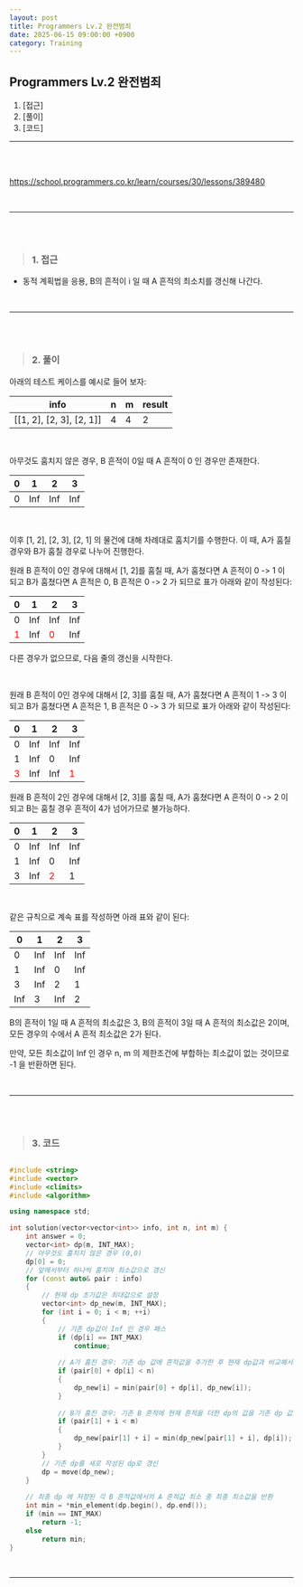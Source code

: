```yaml
---
layout: post
title: Programmers Lv.2 완전범죄
date: 2025-06-15 09:00:00 +0900
category: Training
---
```


## Programmers Lv.2 완전범죄

1. [접근]
2. [풀이]
3. [코드]


---

<br><br>

https://school.programmers.co.kr/learn/courses/30/lessons/389480

<br>

---

<br><br>

>### 1. 접근

- 동적 계획법을 응용, B의 흔적이 i 일 때 A 흔적의 최소치를 갱신해 나간다.

<br>

---

<br><br>

>### 2. 풀이

아래의 테스트 케이스를 예시로 들어 보자:

|info                       |n      |m      |result |
|---                        |---    |---    |---    |
|[[1, 2], [2, 3], [2, 1]]   |4      |4      |2      |

<br>

아무것도 훔치지 않은 경우, B 흔적이 0일 때 A 흔적이 0 인 경우만 존재한다.

|0  |1  |2  |3  |
|---|---|---|---|
|0  |Inf|Inf|Inf|

<br>

이후 [1, 2], [2, 3], [2, 1] 의 물건에 대해 차례대로 훔치기를 수행한다.
이 때, A가 훔칠 경우와 B가 훔칠 경우로 나누어 진행한다.

원래 B 흔적이 0인 경우에 대해서 [1, 2]를 훔칠 때, A가 훔쳤다면 A 흔적이 0 -> 1 이 되고 B가 훔쳤다면 A 흔적은 0, B 흔적은 0 -> 2 가 되므로 표가 아래와 같이 작성된다:

|0                                  |1  |2                                  |3  |
|---                                |---|---                                |---|
|0                                  |Inf|Inf                                |Inf|
|<span style="color:red"> 1 </span> |Inf|<span style="color:red"> 0 </span> |Inf|

다른 경우가 없으므로, 다음 줄의 갱신을 시작한다.

<br>

원래 B 흔적이 0인 경우에 대해서 [2, 3]를 훔칠 때, A가 훔쳤다면 A 흔적이 1 -> 3 이 되고 B가 훔쳤다면 A 흔적은 1, B 흔적은 0 -> 3 가 되므로 표가 아래와 같이 작성된다:

|0                                  |1  |2  |3                                  |
|---                                |---|---|---                                |
|0                                  |Inf|Inf|Inf                                |
|1                                  |Inf|0  |Inf                                |
|<span style="color:red"> 3 </span> |Inf|Inf|<span style="color:red"> 1 </span> |

원래 B 흔적이 2인 경우에 대해서 [2, 3]를 훔칠 때, A가 훔쳤다면 A 흔적이 0 -> 2 이 되고 B는 훔칠 경우 흔적이 4가 넘어가므로 불가능하다.

|0  |1  |2                                  |3  |
|---|---|---                                |---|
|0  |Inf|Inf                                |Inf|
|1  |Inf|0                                  |Inf|
|3  |Inf|<span style="color:red"> 2 </span> |1  |

<br>

같은 규칙으로 계속 표를 작성하면 아래 표와 같이 된다:

|0  |1  |2  |3  |
|---|---|---|---|
|0  |Inf|Inf|Inf|
|1  |Inf|0  |Inf|
|3  |Inf|2  |1  |
|Inf|3  |Inf|2  |

B의 흔적이 1일 때 A 흔적의 최소값은 3, B의 흔적이 3일 때 A 흔적의 최소값은 2이며, 모든 경우의 수에서 A 흔적 최소값은 2가 된다.

만약, 모든 최소값이 Inf 인 경우 n, m 의 제한조건에 부합하는 최소값이 없는 것이므로 -1 을 반환하면 된다.


<br>

---

<br><br>

>### 3. 코드

```cpp

#include <string>
#include <vector>
#include <climits>
#include <algorithm>

using namespace std;

int solution(vector<vector<int>> info, int n, int m) {
    int answer = 0;
    vector<int> dp(m, INT_MAX);
    // 아무것도 훔치지 않은 경우 (0,0)
    dp[0] = 0;
    // 앞에서부터 하나씩 훔치며 최소값으로 갱신
    for (const auto& pair : info)
    {
        // 현재 dp 초기값은 최대값으로 설정
        vector<int> dp_new(m, INT_MAX);
        for (int i = 0; i < m; ++i)
        {
            // 기존 dp값이 Inf 인 경우 패스
            if (dp[i] == INT_MAX)
                continue;
            
            // A가 훔친 경우: 기존 dp 값에 흔적값을 추가한 후 현재 dp값과 비교해서 갱신
            if (pair[0] + dp[i] < n)
            {
                dp_new[i] = min(pair[0] + dp[i], dp_new[i]);
            }
            
            // B가 훔친 경우: 기존 B 흔적에 현재 흔적을 더한 dp의 값을 기존 dp 값으로 비교 후 갱신
            if (pair[1] + i < m)
            {
                dp_new[pair[1] + i] = min(dp_new[pair[1] + i], dp[i]);
            }
        }
        // 기존 dp를 새로 작성된 dp로 갱신
        dp = move(dp_new);
    }
    
    // 최종 dp 에 저장된 각 B 흔적값에서의 A 흔적값 최소 중 최종 최소값을 반환
    int min = *min_element(dp.begin(), dp.end());
    if (min == INT_MAX)
        return -1;
    else
        return min;
}

```

<br>

---